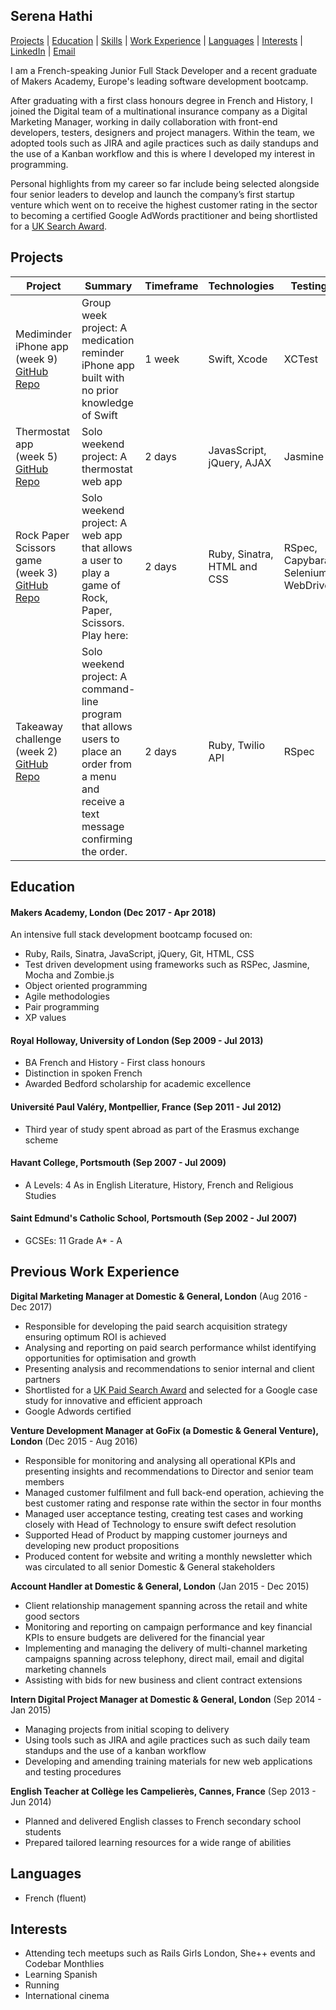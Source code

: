 ## Serena Hathi

[Projects](#projects) | [Education](#education) | [Skills](#skills) | [Work Experience](#work-experience) | [Languages](#languages) | [Interests](#interests) | [LinkedIn](https://www.linkedin.com/in/serenahathi "LinkedIn") | [Email](mailto:hathiserena@gmail.com "Email Me")

I am a French-speaking Junior Full Stack Developer and a recent graduate of Makers Academy, Europe's leading software development bootcamp.

After graduating with a first class honours degree in French and History, I joined the Digital team of a multinational insurance company as a Digital Marketing Manager, working in daily collaboration with front-end developers, testers, designers and project managers. Within the team, we adopted tools such as JIRA and agile practices such as daily standups and the use of a Kanban workflow and this is where I developed my interest in programming.

Personal highlights from my career so far include being selected alongside four senior leaders to develop and launch the company’s first startup venture which went on to receive the highest customer rating in the sector to becoming a certified Google AdWords practitioner and being shortlisted for a [UK Search Award](http://www.searchawards.co.uk/shortlist). 

<a id ="projects"></a>
## Projects
| Project 	| Summary 	| Timeframe 	| Technologies 	| Testing 	| Link 	|
|--------------------------------------------------------------------------------------------------	|-------------------------------------------------------------------------------------------------------------------------	|-----------	|-----------------------------	|-------------------------------------	|---------------------------------------------------------------	|
| Mediminder iPhone app<br>(week 9)<br>[GitHub Repo](https://github.com/serenahathi/mediminder) 	| Group week project: A medication reminder iPhone app built with no prior knowledge of Swift 	| 1 week 	| Swift, Xcode 	| XCTest 	| [Demo video](https://vimeo.com/262593550) 	|
| Thermostat app<br>(week 5)<br>[GitHub Repo](https://github.com/serenahathi/thermostat-javascript) 	| Solo weekend project: A thermostat web app 	| 2 days 	| JavasScript, jQuery, AJAX 	| Jasmine 	| [Demo video](https://vimeo.com/262597574) 	|
| Rock Paper Scissors game<br>(week 3)<br>[GitHub Repo](https://github.com/serenahathi/rps-challenge) 	| Solo weekend project: A web app that allows a user to play a game of Rock, Paper, Scissors. Play here: 	| 2 days 	| Ruby, Sinatra, HTML and CSS 	| RSpec, Capybara, Selenium WebDriver 	| [Live link](https://rock-paper-scissors-makers.herokuapp.com) 	|
| Takeaway challenge<br>(week 2)<br>[GitHub Repo](https://github.com/serenahathi/takeaway-challenge) 	| Solo weekend project: A command-line program that allows users to place an order from a menu and receive a text message confirming the order. 	| 2 days 	| Ruby, Twilio API 	| RSpec 	| [Demo video]() 	|

<a id ="education"></a>
## Education

#### Makers Academy, London (Dec 2017 - Apr 2018)
An intensive full stack development bootcamp focused on:

- Ruby, Rails, Sinatra, JavaScript, jQuery, Git, HTML, CSS
- Test driven development using frameworks such as RSPec, Jasmine, Mocha and Zombie.js
- Object oriented programming
- Agile methodologies
- Pair programming
- XP values
                        
#### Royal Holloway, University of London (Sep 2009 - Jul 2013)

- BA French and History - First class honours
- Distinction in spoken French
- Awarded Bedford scholarship for academic excellence

#### Université Paul Valéry, Montpellier, France (Sep 2011 - Jul 2012)
- Third year of study spent abroad as part of the Erasmus exchange scheme

#### Havant College, Portsmouth (Sep 2007 - Jul 2009)
- A Levels: 4 As in English Literature, History, French and Religious Studies

#### Saint Edmund's Catholic School, Portsmouth (Sep 2002 - Jul 2007)
- GCSEs: 11 Grade A* - A

<a id ="work-experience"></a>
## Previous Work Experience

**Digital Marketing Manager at Domestic & General, London** (Aug 2016 - Dec 2017)

* Responsible for developing the paid search acquisition strategy ensuring optimum ROI is achieved
* Analysing and reporting on paid search performance whilst identifying opportunities for optimisation and growth
* Presenting analysis and recommendations to senior internal and client partners
* Shortlisted for a [UK Paid Search Award](http://www.searchawards.co.uk/shortlist) and selected for a Google case study for innovative and efficient approach
* Google Adwords certified


**Venture Development Manager at GoFix (a Domestic & General Venture), London** (Dec 2015 - Aug 2016)

* Responsible for monitoring and analysing all operational KPIs and presenting insights and recommendations to Director and senior team members
* Managed customer fulfilment and full back-end operation, achieving the best customer rating and response rate within the sector in four months
* Managed user acceptance testing, creating test cases and working closely with Head of Technology to ensure swift defect resolution
* Supported Head of Product by mapping customer journeys and developing new product propositions
* Produced content for website and writing a monthly newsletter which was circulated to all senior Domestic & General stakeholders

**Account Handler at Domestic & General, London** (Jan 2015 - Dec 2015) 

* Client relationship management spanning across the retail and white good sectors
* Monitoring and reporting on campaign performance and key financial KPIs to ensure budgets are delivered for the financial year
* Implementing and managing the delivery of multi-channel marketing campaigns spanning across telephony, direct mail, email and digital marketing channels
* Assisting with bids for new business and client contract extensions

**Intern Digital Project Manager at Domestic & General, London** (Sep 2014 - Jan 2015)   

* Managing projects from initial scoping to delivery
* Using tools such as JIRA and agile practices such as such daily team standups and the use of a kanban workflow
* Developing and amending training materials for new web applications and testing procedures

**English Teacher at Collège les Campelierès, Cannes, France** (Sep 2013 - Jun 2014)

* Planned and delivered English classes to French secondary school students
* Prepared tailored learning resources for a wide range of abilities



<a id ="languages"></a>
## Languages
- French (fluent)

<a id ="interests"></a>
## Interests
- Attending tech meetups such as Rails Girls London, She++ events and Codebar Monthlies
- Learning Spanish
- Running
- International cinema